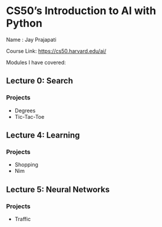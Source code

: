 # CS50’s Introduction to AI with Python

Name : Jay Prajapati

Course Link: https://cs50.harvard.edu/ai/

Modules I have covered:

## Lecture 0: Search

### Projects
- Degrees
- Tic-Tac-Toe

## Lecture 4: Learning

### Projects
- Shopping
- Nim

## Lecture 5: Neural Networks

### Projects
- Traffic

